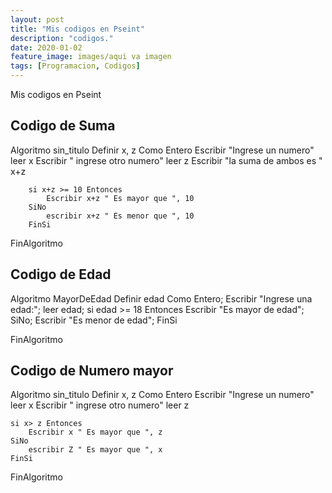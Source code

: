```yaml
---
layout: post
title: "Mis codigos en Pseint"
description: "codigos."
date: 2020-01-02
feature_image: images/aqui va imagen
tags: [Programacion, Codigos]
---
```


Mis codigos en Pseint

<!--more-->

## Codigo de Suma
Algoritmo sin_titulo
		Definir x, z Como Entero
		Escribir "Ingrese un numero"
		leer x
		Escribir " ingrese otro numero"
		leer z
		Escribir "la suma de ambos es " x+z
		
		si x+z >= 10 Entonces
			Escribir x+z " Es mayor que ", 10
		SiNo
			escribir x+z " Es menor que ", 10
		FinSi

FinAlgoritmo

## Codigo de Edad

Algoritmo MayorDeEdad
	Definir edad Como Entero;
	Escribir "Ingrese una edad:";
	leer edad;
	si edad >= 18 Entonces
		Escribir "Es mayor de edad";
	SiNo;
		Escribir "Es menor de edad";
	FinSi
	
FinAlgoritmo


## Codigo de Numero mayor

Algoritmo sin_titulo
	Definir x, z Como Entero
	Escribir "Ingrese un numero"
	leer x
	Escribir " ingrese otro numero"
	leer z
	
	si x> z Entonces
		Escribir x " Es mayor que ", z
	SiNo
		escribir Z " Es mayor que ", x
	FinSi
FinAlgoritmo
